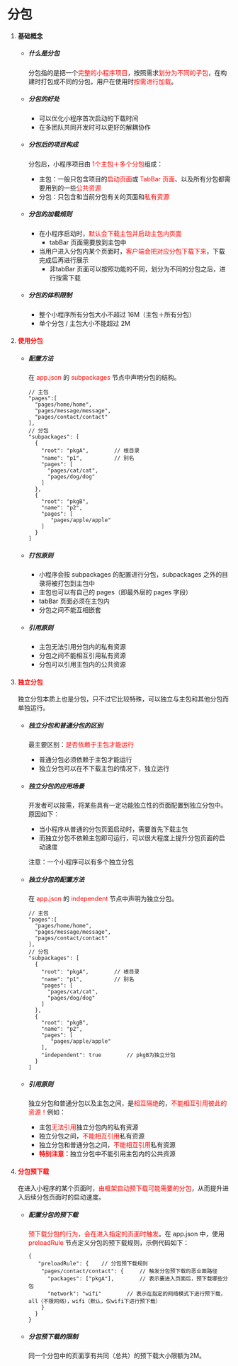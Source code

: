 # 分包

1. #### 基础概念

   - ##### 什么是分包

     分包指的是把一个<font color="red">完整的小程序项目</font>，按照需求<font color="red">划分为不同的子包</font>，在构建时打包成不同的分包，用户在使用时<font color="red">按需进行加载</font>。

   - ##### 分包的好处

     - 可以优化小程序首次启动的下载时间
     - 在多团队共同开发时可以更好的解耦协作

   - ##### 分包后的项目构成

     分包后，小程序项目由 <font color="red">1个主包＋多个分包</font>组成：

     - 主包：一般只包含项目的<font color="red">启动页面</font>或 <font color="red">TabBar 页面</font>、以及所有分包都需要用到的一些<font color="red">公共资源</font>
     - 分包：只包含和当前分包有关的页面和<font color="red">私有资源</font>

   - ##### 分包的加载规则

     - 在小程序启动时，<font color="red">默认会下载主包并启动主包内页面</font>
       - tabBar 页面需要放到主包中
     - 当用户进入分包内某个页面时，<font color="red">客户端会把对应分包下载下来</font>，下载完成后再进行展示
       - 非tabBar 页面可以按照功能的不同，划分为不同的分包之后，进行按需下载

   - ##### 分包的体积限制

     - 整个小程序所有分包大小不超过 16M（主包＋所有分包）
     - 单个分包 / 主包大小不能超过 2M

2. #### <font color="red">使用分包</font>

   - ##### 配置方法

     在 <font color="red">app.json</font> 的 <font color="red">subpackages</font> 节点中声明分包的结构。

     ```
     // 主包
     "pages":[
       "pages/home/home",
       "pages/message/message",
       "pages/contact/contact"
     ],
     // 分包
     "subpackages": [
       {
         "root": "pkgA",		// 根目录
         "name": "p1",			// 别名
         "pages": [
           "pages/cat/cat",
           "pages/dog/dog"
         ]
       },
       {
         "root": "pkgB",
         "name": "p2",
         "pages": [
         	"pages/apple/apple"
         ]
       }
     ]
     ```

     

   - ##### 打包原则

     - 小程序会按 subpackages 的配置进行分包，subpackages 之外的目录将被打包到主包中
     - 主包也可以有自己的 pages（即最外层的 pages 字段）
     - tabBar 页面必须在主包内
     - 分包之间不能互相嵌套

   - ##### 引用原则

     - 主包无法引用分包内的私有资源
     - 分包之间不能相互引用私有资源
     - 分包可以引用主包内的公共资源

3. #### <font color="red">独立分包</font>

   独立分包本质上也是分包，只不过它比较特殊，可以独立与主包和其他分包而单独运行。

   - ##### 独立分包和普通分包的区别

     最主要区别：<font color="red">是否依赖于主包才能运行</font>

     - 普通分包必须依赖于主包才能运行
     - 独立分包可以在不下载主包的情况下，独立运行

   - ##### 独立分包的应用场景

     开发者可以按需，将某些具有一定功能独立性的页面配置到独立分包中。原因如下：

     - 当小程序从普通的分包页面启动时，需要首先下载主包
     - 而独立分包不依赖主包即可运行，可以很大程度上提升分包页面的启动速度

     注意：一个小程序可以有多个独立分包

   - ##### 独立分包的配置方法

     在 <font color="red">app.json</font> 的 <font color="red">independent</font> 节点中声明为独立分包。

     ```
     // 主包
     "pages":[
       "pages/home/home",
       "pages/message/message",
       "pages/contact/contact"
     ],
     // 分包
     "subpackages": [
       {
         "root": "pkgA",		// 根目录
         "name": "p1",			// 别名
         "pages": [
           "pages/cat/cat",
           "pages/dog/dog"
         ]
       },
       {
         "root": "pkgB",
         "name": "p2",
         "pages": [
         	"pages/apple/apple"
         ],
         "independent": true		// pkgB为独立分包
       }
     ]
     ```

     

   - ##### 引用原则

     独立分包和普通分包以及主包之间，是<font color="red">相互隔绝</font>的，<font color="red">不能相互引用彼此的资源！</font>例如：

     - 主包<font color="red">无法引用</font>独立分包内的私有资源
     - 独立分包之间，<font color="red">不能相互引用</font>私有资源
     - 独立分包和普通分包之间，<font color="red">不能相互引用</font>私有资源
     - <font color="red">**特别注意：**</font>独立分包中不能引用主包内的公共资源

4. #### <font color="red">分包预下载</font>

   在进入小程序的某个页面时，<font color="red">由框架自动预下载可能需要的分包</font>，从而提升进入后续分包页面时的启动速度。

   - ##### 配置分包的预下载

     <font color="red">预下载分包的行为，会在进入指定的页面时触发</font>。在 app.json 中，使用 <font color="red">preloadRule</font> 节点定义分包的预下载规则，示例代码如下：

     ```
     {
     	"preloadRule": {	// 分包预下载规则
         "pages/contact/contact": {		// 触发分包预下载的恶业面路径
           "packages": ["pkgA"],		// 表示要进入页面后，预下载哪些分包
           "network": "wifi"		// 表示在指定的网络模式下进行预下载，all（不限网络），wifi（默认，仅wifi下进行预下载）
         }
       }
     }
     ```

     

   - ##### 分包预下载的限制

     同一个分包中的页面享有共同（总共）的预下载大小限额为2M。